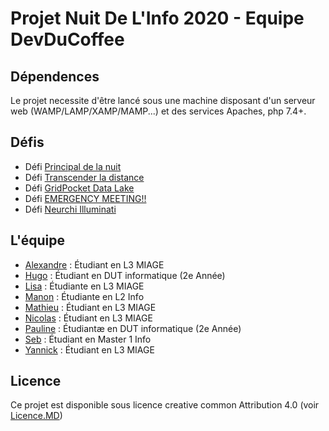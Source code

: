 # Projet Nuit De L'Info 2020 - Equipe DevDuCoffee

## Dépendences

Le projet necessite d'être lancé sous une machine disposant d'un serveur web (WAMP/LAMP/XAMP/MAMP...) et des services Apaches, php 7.4+.

## Défis

- Défi [Principal de la nuit](https://www.nuitdelinfo.com/inscription/defis/174)
- Défi [Transcender la distance](https://www.nuitdelinfo.com/inscription/defis/284)
- Défi [GridPocket Data Lake](https://www.nuitdelinfo.com/inscription/defis/285)
- Défi [EMERGENCY MEETING!!](https://www.nuitdelinfo.com/inscription/defis/273)
- Défi [Neurchi Illuminati](https://www.nuitdelinfo.com/inscription/defis/267)

## L'équipe

- [Alexandre](https://github.com/lemoinealexandre) : Étudiant en L3 MIAGE
- [Hugo](https://github.com/lh-deux) : Étudiant en DUT informatique (2e Année)
- [Lisa](https://github.com/LisaDes) : Étudiante en L3 MIAGE
- [Manon](https://github.com/ThebaultManon) : Étudiante en L2 Info
- [Mathieu](https://github.com/RethersMathieu) : Étudiant en L3 MIAGE
- [Nicolas](https://github.com/Nicolas-Corbiere) : Étudiant en L3 MIAGE
- [Pauline](https://github.com/JunkJumper) : Étudiantæ en DUT informatique (2e Année)
- [Seb](https://github.com/NeBuBuLL) : Étudiant en Master 1 Info
- [Yannick](https://github.com/AlcarazYannick) : Étudiant en L3 MIAGE

## Licence

Ce projet est disponible sous licence creative common Attribution 4.0 (voir [Licence.MD](https://github.com/DevDuCoffee/Nuit-De-L-Info-2020/blob/main/LICENSE.md))